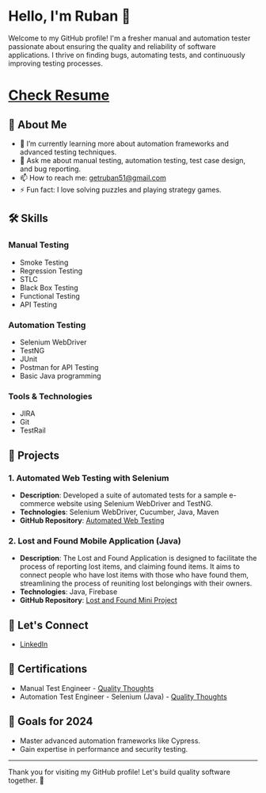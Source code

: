 # Hello, I'm Ruban 👋

Welcome to my GitHub profile! I'm a fresher manual and automation tester passionate about ensuring the quality and reliability of software applications. I thrive on finding bugs, automating tests, and continuously improving testing processes.

# [Check Resume](https://drive.google.com/file/d/1BFQmusShYOghBw_leePEYWxHQbqIcnSS/view?usp=drive_link)

## 🚀 About Me

- 🌱 I’m currently learning more about automation frameworks and advanced testing techniques.
- 💬 Ask me about manual testing, automation testing, test case design, and bug reporting.
- 📫 How to reach me: getruban51@gmail.com
- ⚡ Fun fact: I love solving puzzles and playing strategy games.

## 🛠️ Skills

### Manual Testing

- Smoke Testing
- Regression Testing
- STLC
- Black Box Testing
- Functional Testing
- API Testing

### Automation Testing

- Selenium WebDriver
- TestNG
- JUnit
- Postman for API Testing
- Basic Java programming

### Tools & Technologies

- JIRA
- Git
- TestRail
  
## 🌟 Projects

### 1. Automated Web Testing with Selenium
- **Description**: Developed a suite of automated tests for a sample e-commerce website using Selenium WebDriver and TestNG.
- **Technologies**: Selenium WebDriver, Cucumber, Java, Maven
- **GitHub Repository**: [Automated Web Testing](https://github.com/Ruban-RR/Cucumber-Project-Selenium-.git)

### 2. Lost and Found Mobile Application (Java)

- **Description**: The Lost and Found Application is designed to 
facilitate the process of reporting lost items, and 
claiming found items. It aims to connect people 
who have lost items with those who have found 
them, streamlining the process of reuniting lost 
belongings with their owners.
- **Technologies**: Java, Firebase
- **GitHub Repository**: [Lost and Found Mini Project](https://github.com/Ruban-RR/Lost-and-Found-Mini-Project.git)

## 🤝 Let's Connect

- [LinkedIn](www.linkedin.com/in/ruban-rajasekar)

## 📜 Certifications

- Manual Test Engineer - [Quality Thoughts](https://drive.google.com/file/d/1NxXDnOIi4mHbKo_lbLUbZ0X2q7ovJD3i/view?usp=drive_link)
- Automation Test Engineer - Selenium (Java) - [Quality Thoughts](https://drive.google.com/file/d/1n8jEYap2dtGA4sfUCCplDnmVEu0RYTE_/view?usp=drive_link)

## 🎯 Goals for 2024

- Master advanced automation frameworks like Cypress.
- Gain expertise in performance and security testing.

---

Thank you for visiting my GitHub profile! Let's build quality software together. 🚀
